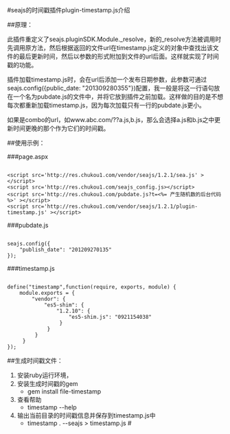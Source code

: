 #seajs的时间戳插件plugin-timestamp.js介绍

##原理：

此插件重定义了seajs.pluginSDK.Module._resolve，新的_resolve方法被调用时先调用原方法，然后根据返回的文件url在timestamp.js定义的对象中查找出该文件的最后更新时间，然后以参数的形式附加到文件的url后面。这样就实现了时间戳的功能。

插件加载timestamp.js时，会在url后添加一个发布日期参数，此参数可通过seajs.config({public_date: "201309280355"})配置，我一般是将这一行语句放在一个名为pubdate.js的文件中，并将它放到插件之前加载。这样做的目的是不想每次都重新加载timestamp.js，因为每次加载只有一行的pubdate.js更小。

如果是combo的url，如www.abc.com/??a.js,b.js，那么会选择a.js和b.js之中更新时间更晚的那个作为它们的时间戳。

##使用示例：

###page.aspx
<pre><code>
&lt;script src='http://res.chukou1.com/vendor/seajs/1.2.1/sea.js' >&lt;/script>
&lt;script src='http://res.chukou1.com/seajs_config.js>&lt;/script>
&lt;script src='http://res.chukou1.com/pubdate.js?t=<%= 产生随机数的后台代码  %>' >&lt;/script>
&lt;script src='http://res.chukou1.com/vendor/seajs/1.2.1/plugin-timestamp.js' >&lt;/script>
</code></pre>

###pubdate.js
<pre><code>
seajs.config({
    "publish_date": "201209270135"
});
</code></pre>

###timestamp.js
<pre><code>
define("timestamp",function(require, exports, module) {
    module.exports = {
        "vendor": {
            "es5-shim": {
                "1.2.10": {
                    "es5-shim.js": "0921154038"
                 }
             }
	     }
     }
});
</code></pre>

##生成时间戳文件：
1. 安装ruby运行环境， 
2. 安装生成时间戳的gem
   * gem install file-timestamp   
3. 查看帮助 
   * timestamp --help
4. 输出当前目录的时间戳信息并保存到timestamp.js中
   * timestamp  . --seajs > timestamp.js  #



